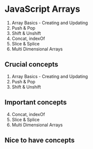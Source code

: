 # JavaScript Arrays


1. Array Basics - Creating and Updating
2. Push & Pop
3. Shift & Unshift
4. Concat, indexOf
5. Slice & Splice
6. Multi Dimensional Arrays

## Crucial concepts

1. Array Basics - Creating and Updating
2. Push & Pop
3. Shift & Unshift


## Important concepts

4. Concat, indexOf
5. Slice & Splice
6. Multi Dimensional Arrays

## Nice to have concepts

